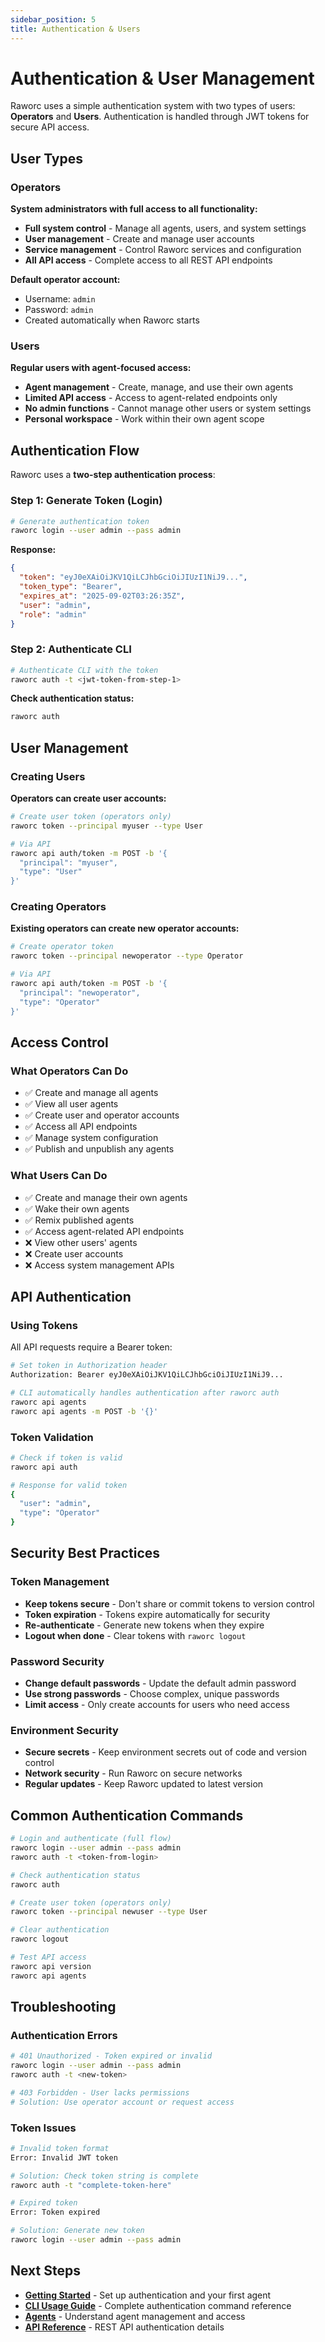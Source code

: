 ```yaml
---
sidebar_position: 5
title: Authentication & Users
---
```


# Authentication & User Management

Raworc uses a simple authentication system with two types of users: **Operators** and **Users**. Authentication is handled through JWT tokens for secure API access.

## User Types

### Operators
**System administrators with full access to all functionality:**

- **Full system control** - Manage all agents, users, and system settings
- **User management** - Create and manage user accounts 
- **Service management** - Control Raworc services and configuration
- **All API access** - Complete access to all REST API endpoints

**Default operator account:**
- Username: `admin`
- Password: `admin`
- Created automatically when Raworc starts

### Users
**Regular users with agent-focused access:**

- **Agent management** - Create, manage, and use their own agents
- **Limited API access** - Access to agent-related endpoints only
- **No admin functions** - Cannot manage other users or system settings
- **Personal workspace** - Work within their own agent scope

## Authentication Flow

Raworc uses a **two-step authentication process**:

### Step 1: Generate Token (Login)
```bash
# Generate authentication token
raworc login --user admin --pass admin
```

**Response:**
```json
{
  "token": "eyJ0eXAiOiJKV1QiLCJhbGciOiJIUzI1NiJ9...",
  "token_type": "Bearer",
  "expires_at": "2025-09-02T03:26:35Z",
  "user": "admin",
  "role": "admin"
}
```

### Step 2: Authenticate CLI
```bash
# Authenticate CLI with the token
raworc auth -t <jwt-token-from-step-1>
```

**Check authentication status:**
```bash
raworc auth
```

## User Management

### Creating Users
**Operators can create user accounts:**

```bash
# Create user token (operators only)
raworc token --principal myuser --type User

# Via API
raworc api auth/token -m POST -b '{
  "principal": "myuser",
  "type": "User"
}'
```

### Creating Operators
**Existing operators can create new operator accounts:**

```bash
# Create operator token
raworc token --principal newoperator --type Operator

# Via API  
raworc api auth/token -m POST -b '{
  "principal": "newoperator", 
  "type": "Operator"
}'
```

## Access Control

### What Operators Can Do
- ✅ Create and manage all agents
- ✅ View all user agents
- ✅ Create user and operator accounts
- ✅ Access all API endpoints
- ✅ Manage system configuration
- ✅ Publish and unpublish any agents

### What Users Can Do  
- ✅ Create and manage their own agents
- ✅ Wake their own agents
- ✅ Remix published agents
- ✅ Access agent-related API endpoints
- ❌ View other users' agents
- ❌ Create user accounts
- ❌ Access system management APIs

## API Authentication

### Using Tokens
All API requests require a Bearer token:

```bash
# Set token in Authorization header
Authorization: Bearer eyJ0eXAiOiJKV1QiLCJhbGciOiJIUzI1NiJ9...

# CLI automatically handles authentication after raworc auth
raworc api agents
raworc api agents -m POST -b '{}'
```

### Token Validation
```bash
# Check if token is valid
raworc api auth

# Response for valid token
{
  "user": "admin",
  "type": "Operator"
}
```

## Security Best Practices

### Token Management
- **Keep tokens secure** - Don't share or commit tokens to version control
- **Token expiration** - Tokens expire automatically for security
- **Re-authenticate** - Generate new tokens when they expire
- **Logout when done** - Clear tokens with `raworc logout`

### Password Security  
- **Change default passwords** - Update the default admin password
- **Use strong passwords** - Choose complex, unique passwords
- **Limit access** - Only create accounts for users who need access

### Environment Security
- **Secure secrets** - Keep environment secrets out of code and version control
- **Network security** - Run Raworc on secure networks
- **Regular updates** - Keep Raworc updated to latest version

## Common Authentication Commands

```bash
# Login and authenticate (full flow)
raworc login --user admin --pass admin
raworc auth -t <token-from-login>

# Check authentication status
raworc auth

# Create user token (operators only)
raworc token --principal newuser --type User

# Clear authentication
raworc logout

# Test API access
raworc api version
raworc api agents
```

## Troubleshooting

### Authentication Errors
```bash
# 401 Unauthorized - Token expired or invalid
raworc login --user admin --pass admin
raworc auth -t <new-token>

# 403 Forbidden - User lacks permissions
# Solution: Use operator account or request access
```

### Token Issues
```bash
# Invalid token format
Error: Invalid JWT token

# Solution: Check token string is complete
raworc auth -t "complete-token-here"

# Expired token
Error: Token expired

# Solution: Generate new token
raworc login --user admin --pass admin
```

## Next Steps

- **[Getting Started](/docs/getting-started)** - Set up authentication and your first agent
- **[CLI Usage Guide](/docs/guides/cli-usage)** - Complete authentication command reference  
- **[Agents](/docs/concepts/agents)** - Understand agent management and access
- **[API Reference](/docs/api/rest-api-reference)** - REST API authentication details
